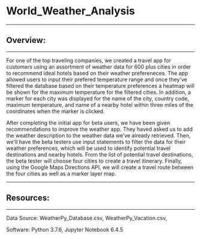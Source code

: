 # World_Weather_Analysis

---
## Overview:
---
  For one of the top traveling companies, we created a travel app for customers using an assortment of weather data for 600 plus cities in order to recommend ideal hotels based on their weather prefereneces. The app allowed users to input their prefered temperature range and once they've filtered the database based on their temperature preferences a heatmap will be shown for the maximum temperature for the filtered cities. In addition, a marker for each city was displayed for the name of the city, country code, maximum temperature, and name of a nearby hotel within three miles of the coordinates when the marker is clicked. 
  
  After completing the initial app for beta users, we have been given recommendations to improve the weather app. They haved asked us to add the weather description to the weather data we’ve already retrieved. Then, we'll have the beta testers use input statements to filter the data for their weather preferences, which will be used to identify potential travel destinations and nearby hotels. From the list of potential travel destinations, the beta tester will choose four cities to create a travel itinerary. Finally, using the Google Maps Directions API, we will create a travel route between the four cities as well as a marker layer map.
  
---
## Resources:
---

Data Source: WeatherPy_Database.csv, WeatherPy_Vacation.csv, 

Software: Python 3.7.6, Jupyter Notebook 6.4.5
